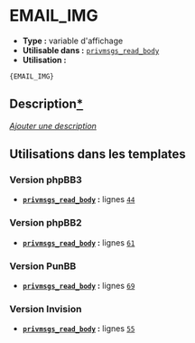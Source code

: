 # EMAIL_IMG
* __Type :__ variable d'affichage
* __Utilisable dans :__ [`privmsgs_read_body`](../tpl/privmsgs_read_body.md#readme)
* __Utilisation :__

```smarty
{EMAIL_IMG}
```

## Description[*](https://fa-tvars.appspot.com/var/EMAIL_IMG)
[*Ajouter une description*](https://fa-tvars.appspot.com/var/EMAIL_IMG)

## Utilisations dans les templates

### Version phpBB3
* __[`privmsgs_read_body`](../tpl/privmsgs_read_body.md#readme) :__ lignes [`44`](../src/prosilver/privmsgs_read_body.tpl#L44)

### Version phpBB2
* __[`privmsgs_read_body`](../tpl/privmsgs_read_body.md#readme) :__ lignes [`61`](../src/subsilver/privmsgs_read_body.tpl#L61)

### Version PunBB
* __[`privmsgs_read_body`](../tpl/privmsgs_read_body.md#readme) :__ lignes [`69`](../src/punbb/privmsgs_read_body.tpl#L69)

### Version Invision
* __[`privmsgs_read_body`](../tpl/privmsgs_read_body.md#readme) :__ lignes [`55`](../src/invision/privmsgs_read_body.tpl#L55)

